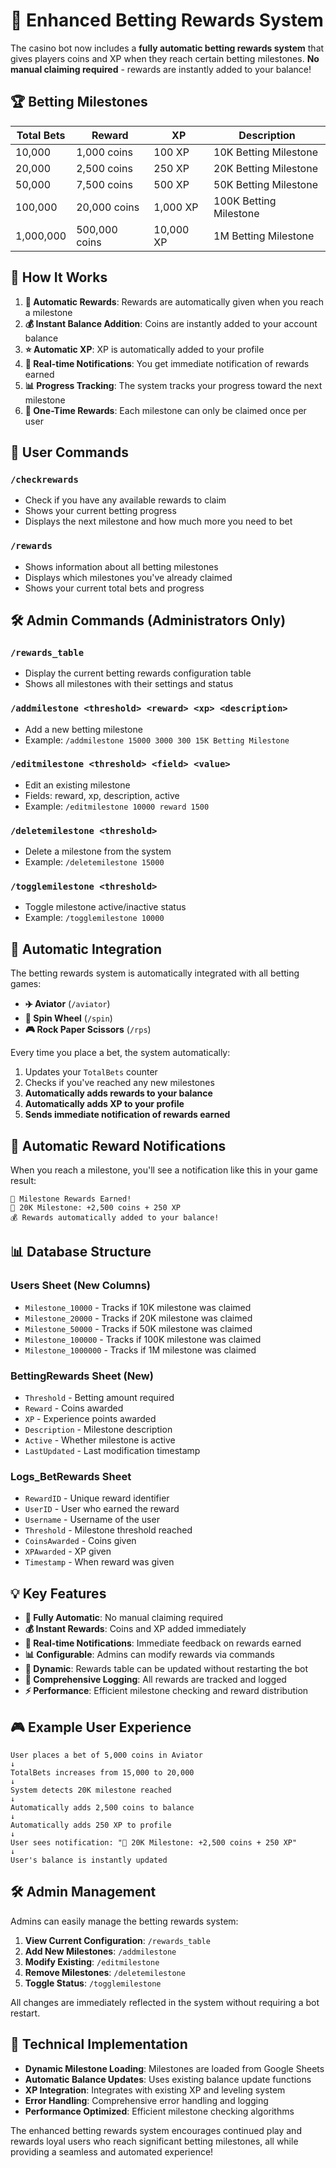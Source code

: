 # 🎯 Enhanced Betting Rewards System

The casino bot now includes a **fully automatic betting rewards system** that gives players coins and XP when they reach certain betting milestones. **No manual claiming required** - rewards are instantly added to your balance!

## 🏆 Betting Milestones

| Total Bets | Reward | XP | Description |
|------------|--------|----|-------------|
| 10,000 | 1,000 coins | 100 XP | 10K Betting Milestone |
| 20,000 | 2,500 coins | 250 XP | 20K Betting Milestone |
| 50,000 | 7,500 coins | 500 XP | 50K Betting Milestone |
| 100,000 | 20,000 coins | 1,000 XP | 100K Betting Milestone |
| 1,000,000 | 500,000 coins | 10,000 XP | 1M Betting Milestone |

## 🚀 How It Works

1. **🔄 Automatic Rewards**: Rewards are automatically given when you reach a milestone
2. **💰 Instant Balance Addition**: Coins are instantly added to your account balance
3. **⭐ Automatic XP**: XP is automatically added to your profile
4. **🔔 Real-time Notifications**: You get immediate notification of rewards earned
5. **📊 Progress Tracking**: The system tracks your progress toward the next milestone
6. **🎯 One-Time Rewards**: Each milestone can only be claimed once per user

## 📱 User Commands

### `/checkrewards`
- Check if you have any available rewards to claim
- Shows your current betting progress
- Displays the next milestone and how much more you need to bet

### `/rewards`
- Shows information about all betting milestones
- Displays which milestones you've already claimed
- Shows your current total bets and progress

## 🛠️ Admin Commands (Administrators Only)

### `/rewards_table`
- Display the current betting rewards configuration table
- Shows all milestones with their settings and status

### `/addmilestone <threshold> <reward> <xp> <description>`
- Add a new betting milestone
- Example: `/addmilestone 15000 3000 300 15K Betting Milestone`

### `/editmilestone <threshold> <field> <value>`
- Edit an existing milestone
- Fields: reward, xp, description, active
- Example: `/editmilestone 10000 reward 1500`

### `/deletemilestone <threshold>`
- Delete a milestone from the system
- Example: `/deletemilestone 15000`

### `/togglemilestone <threshold>`
- Toggle milestone active/inactive status
- Example: `/togglemilestone 10000`

## 🔄 Automatic Integration

The betting rewards system is automatically integrated with all betting games:

- **✈️ Aviator** (`/aviator`)
- **🎰 Spin Wheel** (`/spin`)
- **🎮 Rock Paper Scissors** (`/rps`)

Every time you place a bet, the system automatically:
1. Updates your `TotalBets` counter
2. Checks if you've reached any new milestones
3. **Automatically adds rewards to your balance**
4. **Automatically adds XP to your profile**
5. **Sends immediate notification of rewards earned**

## 🎉 Automatic Reward Notifications

When you reach a milestone, you'll see a notification like this in your game result:

```
🎉 Milestone Rewards Earned!
🎁 20K Milestone: +2,500 coins + 250 XP
💰 Rewards automatically added to your balance!
```

## 📊 Database Structure

### Users Sheet (New Columns)
- `Milestone_10000` - Tracks if 10K milestone was claimed
- `Milestone_20000` - Tracks if 20K milestone was claimed
- `Milestone_50000` - Tracks if 50K milestone was claimed
- `Milestone_100000` - Tracks if 100K milestone was claimed
- `Milestone_1000000` - Tracks if 1M milestone was claimed

### BettingRewards Sheet (New)
- `Threshold` - Betting amount required
- `Reward` - Coins awarded
- `XP` - Experience points awarded
- `Description` - Milestone description
- `Active` - Whether milestone is active
- `LastUpdated` - Last modification timestamp

### Logs_BetRewards Sheet
- `RewardID` - Unique reward identifier
- `UserID` - User who earned the reward
- `Username` - Username of the user
- `Threshold` - Milestone threshold reached
- `CoinsAwarded` - Coins given
- `XPAwarded` - XP given
- `Timestamp` - When reward was given

## 💡 Key Features

- **🎯 Fully Automatic**: No manual claiming required
- **💰 Instant Rewards**: Coins and XP added immediately
- **🔔 Real-time Notifications**: Immediate feedback on rewards earned
- **📊 Configurable**: Admins can modify rewards via commands
- **🔄 Dynamic**: Rewards table can be updated without restarting the bot
- **📝 Comprehensive Logging**: All rewards are tracked and logged
- **⚡ Performance**: Efficient milestone checking and reward distribution

## 🎮 Example User Experience

```
User places a bet of 5,000 coins in Aviator
↓
TotalBets increases from 15,000 to 20,000
↓
System detects 20K milestone reached
↓
Automatically adds 2,500 coins to balance
↓
Automatically adds 250 XP to profile
↓
User sees notification: "🎁 20K Milestone: +2,500 coins + 250 XP"
↓
User's balance is instantly updated
```

## 🛠️ Admin Management

Admins can easily manage the betting rewards system:

1. **View Current Configuration**: `/rewards_table`
2. **Add New Milestones**: `/addmilestone`
3. **Modify Existing**: `/editmilestone`
4. **Remove Milestones**: `/deletemilestone`
5. **Toggle Status**: `/togglemilestone`

All changes are immediately reflected in the system without requiring a bot restart.

## 🔧 Technical Implementation

- **Dynamic Milestone Loading**: Milestones are loaded from Google Sheets
- **Automatic Balance Updates**: Uses existing balance update functions
- **XP Integration**: Integrates with existing XP and leveling system
- **Error Handling**: Comprehensive error handling and logging
- **Performance Optimized**: Efficient milestone checking algorithms

The enhanced betting rewards system encourages continued play and rewards loyal users who reach significant betting milestones, all while providing a seamless and automated experience!
